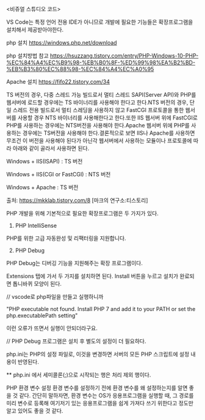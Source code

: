 <비쥬얼 스튜디오 코드>

VS Code는 특정 언어 전용 IDE가 아니므로 개발에 필요한 기능들은 확장프로그램을 설치해서 제공받아야한다.

php 설치
https://windows.php.net/download

php 설치방법 참고
https://hsuzzang.tistory.com/entry/PHP-Windows-10-PHP-%EC%84%A4%EC%B9%98-%EB%B0%8F-%ED%99%98%EA%B2%BD-%EB%B3%80%EC%88%98-%EC%84%A4%EC%A0%95

Apache 설치
https://fifo22.tistory.com/34

TS 버전의 경우, 다중 스레드 가능 빌드로서 멀티 스레드 SAPI(Server API)와 PHP를 웹서버에 로드할 경우에는 TS 바이너리를 사용해야 한다고 한다.NTS 버전의 경우, 단일 스레드 전용 빌드로서 멀티 스레딩을 사용하지 않고 FastCGI 프로토콜을 통한 웹서버를 사용할 경우 NTS 바이너리를 사용해한다고 한다.또한 IIS 웹서버 위에 FastCGI로 PHP를 사용하는 경우에는 NTS버전을 사용해야 한다.Apache 웹서버 위에 PHP를 사용하는 경우에는 TS버전을 사용해야 한다.결론적으로 보면 IIS나 Apache를 사용하면 무조건 이 버전을 사용해야 된다가 아닌각 웹서버에서 사용하는 모듈이나 프로토콜에 따라 아래와 같이 골라서 사용하면 된다.


Windows + IIS(ISAPI)            : TS 버전

Windows + IIS(CGI or FastCGI)   : NTS 버전

Windows + Apache                : TS 버전

출처: https://mkklab.tistory.com/8 [마크의 연구소:티스토리]



PHP 개발을 위해 기본적으로 필요한 확장프로그램은 두 가지가 있다.


  1. PHP IntelliSense

  PHP를 위한 고급 자동완성 및 리팩터링을 지원합니다.


  2. PHP Debug

  PHP Debug는 디버깅 기능을 지원해주는 확장 프로그램이다.


Extensions 탭에 가서 두 가지를 설치하면 된다. Install 버튼을 누르고 설치가 완료되면 톱니바퀴 모양이 된다. 


//
vscode로 php파일을 만들고 실행하니까 

"PHP executable not found. Install PHP 7 and add it to your PATH or set the php.executablePath setting" 

이런 오류가 뜨면서 실행이 안되더라구요.

//
PHP Debug 프로그램은 설치 후 별도의 설정이 더 필요하다. 

php.ini는 PHP의 설정 파일로, 이것을 변경하면 서버의 모든 PHP 스크립트에 설정 내용이 반영된다.

** php.ini 에서 세미콜론(;)으로 시작되는 행은 처리 제외 행이다.

PHP 환경 변수 설정
환경 변수를 설정하기 전에 환경 변수를 왜 설정하는지를 알면 좋을 것 같다. 간단히 말하자면, 환경 변수는 OS가 응용프로그램을 실행할 때, 그 경로를 미리 변수로 등록해 여기저기 있는 응용프로그램을 쉽게 가져다 쓰기 위한다고 정도만 알고 있어도 좋을 것 같다.











